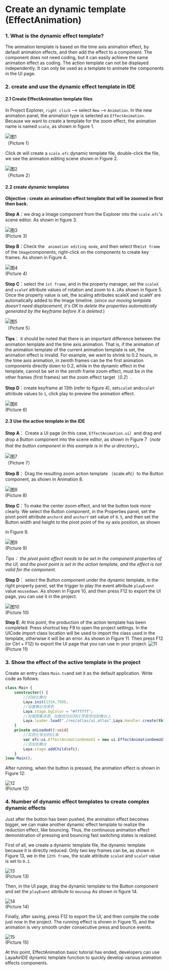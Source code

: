 # Create an dynamic template (EffectAnimation)

### 1. What is the dynamic effect template?

The animation template is based on the time axis animation effect, by default animation effects, and then add the effect to a component. The component does not need coding, but it can easily achieve the same animation effect as coding. The action template can not be displayed independently. It can only be used as a template to animate the components in the UI page.



### 2. create and use the dynamic effect template in IDE

#### 2.1 Create EffectAnimation template files

In Project Explorer, `right click` --> select `New` --> `Animation`. In the new animation panel, the animation type is selected as `EffectAnimation`. Because we want to create a template for the zoom effect, the animation name is named `scale`, as shown in figure 1.

![图1](img/1.png) <br />（Picture 1）

Click `OK` will create a `scale.efc` dynamic template file, double-click the file, we see the animation editing scene shown in Figure 2.

![图2](img/2.png) <br />（Picture 2）



#### 2.2 create dynamic templates

**Objective : create an animation effect template  that will be zoomed in first then back.**

**Step A**：we drag a Image component from the Explorer into the `scale.efc`'s scene editor. As shown in figure 3.

![图3](img/3.png) <br /> (Picture 3)



**Step B**：Check the ` animation editing mode`, and then select the`1st frame` of the `Image`components, right-click on the components to create key frames. As shown in Figure 4.

![图4](img/4.png) <br />(Picture 4)



**Step C**：select the `1st frame`, and in the property manager, set the `scaleX` and `scaleY` attribute values of rotation and zoom to `0.2`As shown in figure 5. Once the property value is set, the scaling attributes scaleX and scaleY are automatically added to the Image timeline. (*since our moving template doesn't need displacement, it's OK to delete the properties automatically generated by the keyframe before X is deleted.*)

![图5](img/5.png) <br />（Picture 5）

**Tips**：  it should be noted that there is an important difference between the animation template and the time axis animation. That is, if the animation of the animation template of the current animation template is set, the animation effect is invalid. For example, we want to shrink to 0.2 hours, in the time axis animation, in zeroth frames can be the first animation components directly down to 0.2, while in the dynamic effect in the template, cannot be set in the zeroth frame zoom effect, must be in the other frames (first frames) set the zoom effect target（*0.2*）.



**Step D**：create keyframe at 13th (refer to figure 4), set`scaleX` and`scaleY`  attribute values to `1`, click play to preview the animation effect.

![图6](img/6.png) <br /> (Picture 6)



#### 2.3 Use the active template in the IDE

**Step A**： Create a UI page (in this case, `EffectAnimation.ui`）and drag and drop a Button component into the scene editor, as shown in Figure 7（*note that the button component in this example is in the ui directory*）。

![图7](img/7.png) <br /> （Picture 7）



**Step B**： Drag the resulting zoom action template （scale.efc）to the Button component, as shown in Animation 8.

![图8](img/8.gif)<br />(Picture 8) 



**Step C**：To make the center zoom effect, and let the button look more clearly. We select the Button component, in the Properties panel, set the pivot point attribute `anchorX` and `anchorY` set value of `0.5`, and then set the Button width and height to the pivot point of the xy axis position, as shown 

in Figure 9.

![图9](img/9.png)<br> (Picture 9)

*Tips： the pivot point effect needs to be set in the component properties of the UI, and the pivot point is set in the action template, and the effect is not valid for the component.*



**Step D**： select the Button component under the dynamic template, in the right property panel, set the trigger to play the event attribute `playEvent` value `mousedown`. As shown in Figure 10, and then press F12 to export the UI page, you can use it in the project.

![图10](img/10.png) <br />(Picture 10)


**Step E**: At this point, the production of the action template has been completed. Press shortcut key F9 to open the project settings. In the UICode import class location will be used to import the class used in the template, otherwise it will be an error. As shown in Figure 11. Then press F12 (or Ctrl + F12) to export the UI page that you can use in your project.
![11](img/11.gif)<br/>(Picture 11)



### 3. Show the effect of the active template in the project

Create an entry class `Main.ts`and set it as the default application. Write code as follows:

```typescript
class Main {
    constructor() {
        //初始化舞台
        Laya.init(1334,750);
        //设置舞台背景色
        Laya.stage.bgColor = "#ffffff";
		//加载图集资源，加载成功后将UI界面添加到舞台上
        Laya.loader.load("./res/atlas/ui.atlas",Laya.Handler.create(this,this.onLoaded));
    }
    private onLoaded():void{
        //实例化导出的UI类
        var efc:ui.EffectAnimationDemoUI = new ui.EffectAnimationDemoUI();
        //添加到舞台
        Laya.stage.addChild(efc);
    }
}new Main();
```

After running, when the button is pressed, the animation effect is shown in Figure 12:

![12](img/12.gif)<br/>(Picture 12)



### 4. Number of dynamic effect templates to create complex dynamic effects

Just after the button has been pushed, the animation effect becomes bigger, we can make another dynamic effect template to realize the reduction effect, like bouncing. Thus, the continuous animation effect demonstration of pressing and bouncing fast switching states is realized.

First of all, we create a dynamic template file, the dynamic template because it is directly reduced. Only two key frames can be, as shown in Figure 13, we in the `12th frame`, the scale attribute `scaleX` and `scaleY` value is set to `0.2`.

![13](img/13.png)<br/>(Picture 13)



Then, in the UI page, drag the dynamic template to the Button component and set the `playEvent` attribute to `mouseup` As shown in figure 14.

![14](img/14.png)<br/>(Picture 14)



Finally, after saving, press F12 to export the UI, and then compile the code just now in the project. The running effect is shown in Figure 15, and the animation is very smooth under consecutive press and bounce events.

![15](img/15.gif)<br/>(Picture 15)



At this point, EffectAnimation basic tutorial has ended, developers can use LayaAirIDE dynamic template function  to quickly develop various animation effects components.